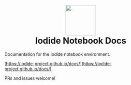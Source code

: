 <h1 align='center'>
  <img width=100 src='https://files.gitter.im/iodide-project/iodide/xW1J/iodide-sticker-2.png' />
   <br />
  Iodide Notebook Docs</h1>

Documentation for the Iodide notebook environment.

[https://iodide-project.github.io/docs/](https://iodide-project.github.io/docs/)

PRs and issues welcome!